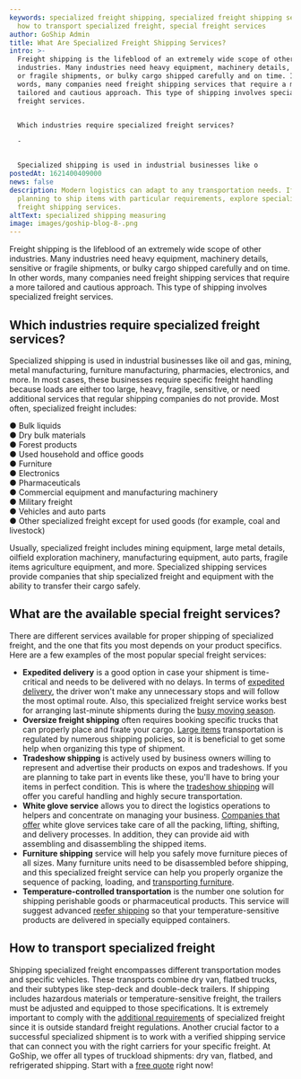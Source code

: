 ```yaml
---
keywords: specialized freight shipping, specialized freight shipping services,
  how to transport specialized freight, special freight services
author: GoShip Admin
title: What Are Specialized Freight Shipping Services?
intro: >-
  Freight shipping is the lifeblood of an extremely wide scope of other
  industries. Many industries need heavy equipment, machinery details, sensitive
  or fragile shipments, or bulky cargo shipped carefully and on time. In other
  words, many companies need freight shipping services that require a more
  tailored and cautious approach. This type of shipping involves specialized
  freight services. 


  Which industries require specialized freight services?

  -


  Specialized shipping is used in industrial businesses like o
postedAt: 1621400409000
news: false
description: Modern logistics can adapt to any transportation needs. If you are
  planning to ship items with particular requirements, explore specialized
  freight shipping services.
altText: specialized shipping measuring
image: images/goship-blog-8-.png
---
```

Freight shipping is the lifeblood of an extremely wide scope of other industries. Many industries need heavy equipment, machinery details, sensitive or fragile shipments, or bulky cargo shipped carefully and on time. In other words, many companies need freight shipping services that require a more tailored and cautious approach. This type of shipping involves specialized freight services.

## Which industries require specialized freight services?

Specialized shipping is used in industrial businesses like oil and gas, mining, metal manufacturing, furniture manufacturing, pharmacies, electronics, and more. In most cases, these businesses require specific freight handling because loads are either too large, heavy, fragile, sensitive, or need additional services that regular shipping companies do not provide. Most often, specialized freight includes:

● Bulk liquids \
● Dry bulk materials \
● Forest products \
● Used household and office goods \
● Furniture \
● Electronics \
● Pharmaceuticals \
● Commercial equipment and manufacturing machinery \
● Military freight \
● Vehicles and auto parts \
● Other specialized freight except for used goods (for example, coal and livestock)

Usually, specialized freight includes mining equipment, large metal details, oilfield exploration machinery, manufacturing equipment, auto parts, fragile items agriculture equipment, and more. Specialized shipping services provide companies that ship specialized freight and equipment with the ability to transfer their cargo safely.

## What are the available special freight services?

There are different services available for proper shipping of specialized freight, and the one that fits you most depends on your product specifics. Here are a few examples of the most popular special freight services:

* **Expedited delivery** is a good option in case your shipment is time-critical and needs to be delivered with no delays. In terms of [expedited delivery](https://www.goship.com/posts/what-is-expedited-shipping-when-should-you-use-it), the driver won't make any unnecessary stops and will follow the most optimal route. Also, this specialized freight service works best for arranging last-minute shipments during the [busy moving season](https://www.goship.com/posts/3-tips-for-the-busy-moving-season).
* **Oversize freight shipping** often requires booking specific trucks that can properly place and fixate your cargo. [Large items](https://www.goship.com/shipping-services/large-item-shipping) transportation is regulated by numerous shipping policies, so it is beneficial to get some help when organizing this type of shipment.
* **Tradeshow shipping** is actively used by business owners willing to represent and advertise their products on expos and tradeshows. If you are planning to take part in events like these, you'll have to bring your items in perfect condition. This is where the [tradeshow shipping](https://www.goship.com/posts/trade-show-shipping-3-things-to-know) will offer you careful handling and highly secure transportation.
* **White glove service** allows you to direct the logistics operations to helpers and concentrate on managing your business. [Companies that offer](https://www.goship.com/resources/get-help-with-taskrabbit) white glove services take care of all the packing, lifting, shifting, and delivery processes. In addition, they can provide aid with assembling and disassembling the shipped items.
* **Furniture shipping** service will help you safely move furniture pieces of all sizes. Many furniture units need to be disassembled before shipping, and this specialized freight service can help you properly organize the sequence of packing, loading, and [transporting furniture](https://www.goship.com/furniture).
* **Temperature-controlled transportation** is the number one solution for shipping perishable goods or pharmaceutical products. This service will suggest advanced [reefer shipping](https://www.goship.com/posts/what-is-refrigerated-shipping-and-how-does-it-work) so that your temperature-sensitive products are delivered in specially equipped containers.

## How to transport specialized freight

Shipping specialized freight encompasses different transportation modes and specific vehicles. These transports combine dry van, flatbed trucks, and their subtypes like step-deck and double-deck trailers. If shipping includes hazardous materials or temperature-sensitive freight, the trailers must be adjusted and equipped to those specifications. It is extremely important to comply with the [additional requirements](https://www23.statcan.gc.ca/imdb/p3VD.pl?Function=getVD&TVD=118464&CVD=118467&CPV=4842&CST=01012012&CLV=3&MLV=5&D=1) of specialized freight since it is outside standard freight regulations. Another crucial factor to a successful specialized shipment is to work with a verified shipping service that can connect you with the right carriers for your specific freight. At GoShip, we offer all types of truckload shipments: dry van, flatbed, and refrigerated shipping. Start with a [free quote](https://www.goship.com/) right now!